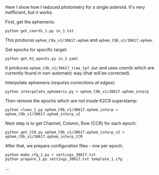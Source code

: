 Here I show how I reduced photometry for a single asteroid. It's very inefficient, but it works.

First, get the ephemeris:
```
python get_coords_1.py in_1.txt
```
This produces `ephem_C9a_v1/30617.ephem` and `ephem_C9b_v1/30617.ephem`.

Get epochs for specific target:
```
python get_K2_epochs.py in_2.yaml
```
It produces `ephem_C9b_v1/30617_time_tpf.dat` and uses coords which are currently found in non-automatic way (that will be corrected).

Interpolate ephemeris (_requires corrections at edges_):
```
python interpolate_ephemeris.py > ephem_C9b_v1/30617.ephem_interp
```

Then remove the epochs which are not inside K2C9 superstamp:
```
python clean_1.py ephem_C9b_v1/30617.ephem_interp > ephem_C9b_v1/30617.ephem_interp_v2
```

Next step is to get Channel, Column, Row (CCR) for each epoch:
```
python get_CCR.py ephem_C9b_v1/30617.ephem_interp_v2 > ephem_C9b_v1/30617.ephem_interp_CCR
```

After that, we prepare configuration files - one per epoch:
```
python make_cfg_1.py > settings_30617.txt
python prepare_1.py settings_30617.txt template_1.cfg
```

...

